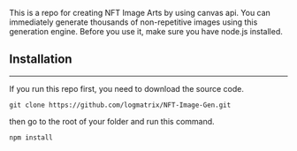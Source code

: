 This is a repo for creating NFT Image Arts by using canvas api. You can immediately generate thousands of non-repetitive images using this generation engine. Before you use it, make sure you have node.js installed.

## Installation
---
If you run this repo first, you need to download the source code.
```shell
git clone https://github.com/logmatrix/NFT-Image-Gen.git
```
then go to the root of your folder and run this command.
```shell
npm install
```
